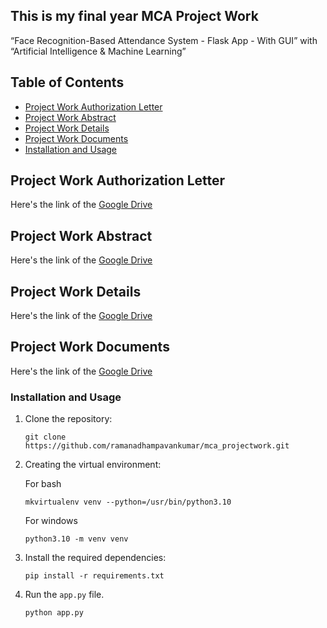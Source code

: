 ## This is my final year MCA Project Work
“Face Recognition-Based Attendance System - Flask App - With GUI” with “Artificial Intelligence & Machine Learning”

## Table of Contents
- [Project Work Authorization Letter](#Project-Work-Authorization-Letter)
- [Project Work Abstract](#Project-Work-Abstract)
- [Project Work Details](#Project-Work-Details)
- [Project Work Documents](#Project-Work-Documents)
- [Installation and Usage](#installation-and-usage)

## Project Work Authorization Letter
Here's the link of the [Google Drive](https://drive.google.com/file/d/12fPDiX10xjuTx-9eoNViuuKO9a2pyTt7/view?usp=sharing)

## Project Work Abstract
Here's the link of the [Google Drive](https://drive.google.com/file/d/13PvJ9AFaR_gTBsIjIP15NwnVMrZ6LEj2/view?usp=sharing)

## Project Work Details
Here's the link of the [Google Drive](https://drive.google.com/file/d/132uNy38l3mPNO-4T6-55AgsOfNdhi-Xg/view?usp=sharing)

## Project Work Documents
Here's the link of the [Google Drive](https://drive.google.com/drive/folders/1UC6t4KgEn18r3SsVyasY49dbghV8JkPR?usp=drive_link)

### Installation and Usage
1. Clone the repository:
    ```
    git clone https://github.com/ramanadhampavankumar/mca_projectwork.git
    ```
2. Creating the virtual environment:

   For bash
    ```
    mkvirtualenv venv --python=/usr/bin/python3.10
    ```
   For windows
    ```
    python3.10 -m venv venv
    ```
4. Install the required dependencies:
    ```
    pip install -r requirements.txt
    ```
5. Run the `app.py` file.
    ```
    python app.py
    ```
